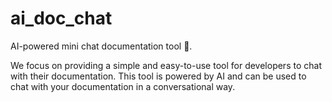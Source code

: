# ai_doc_chat

AI-powered mini chat documentation tool 🤩.

We focus on providing a simple and easy-to-use tool for developers to chat with their documentation. This tool is powered by AI and can be used to chat with your documentation in a conversational way.